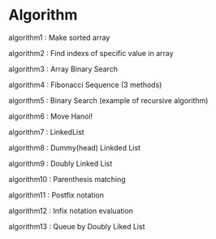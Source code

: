 # Algorithm


algorithm1 : Make sorted array

algorithm2 : Find indexs of specific value in array

algorithm3 : Array Binary Search

algorithm4 : Fibonacci Sequence (3 methods)

algorithm5 : Binary Search (example of recursive algorithm)

algorithm6 : Move Hanoi!

algorithm7 : LinkedList

algorithm8 : Dummy(head) Linkded List

algorithm9 : Doubly Linked List

algorithm10 : Parenthesis matching

algorithm11 : Postfix notation

algorithm12 : Infix notation evaluation

algorithm13 : Queue by Doubly Liked List
